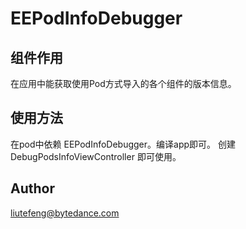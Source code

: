 # EEPodInfoDebugger

## 组件作用

在应用中能获取使用Pod方式导入的各个组件的版本信息。


## 使用方法

在pod中依赖 EEPodInfoDebugger。编译app即可。
创建 DebugPodsInfoViewController 即可使用。

## Author

liutefeng@bytedance.com